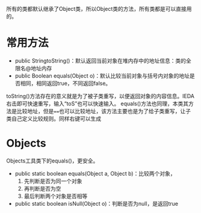 所有的类都默认继承了Object类，所以Object类的方法，所有类都是可以直接用的。

# 常用方法
- public StringtoString()：默认返回当前对象在堆内存中的地址信息：类的全限名@地址内存
- public Boolean equals(Object o)：默认比较当前对象与括号内对象的地址是否相同，相同返回true，不同返回false。

toString()方法存在的意义就是为了被子类重写，以便返回对象的内容信息。IEDA右击即可快速重写，输入“toS”也可以快速输入。
equals()方法也同理，本类其方法是比较地址，但是`==`也可以比较地址，该方法主要也是为了给子类重写，让子类自己定义比较规则。同样右键可以生成

# Objects
Objects工具类下的equals()，更安全。
- public static boolean equals(Object a, Object b)：比较两个对象，
	1. 先判断是否为同一个对象
	2. 再判断是否为空
	3. 最后判断两个对象是否相等
- public static boolean isNull(Object o)：判断是否为null，是返回true
